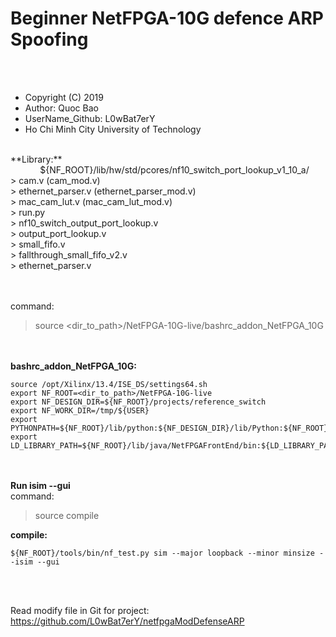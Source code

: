 # Beginner NetFPGA-10G defence ARP Spoofing

<br /><br />

- Copyright (C) 2019
- Author: Quoc Bao
- UserName_Github: L0wBat7erY
- Ho Chi Minh City University of Technology
<br />
**Library:** <br />
&nbsp;&nbsp;&nbsp;&nbsp;&nbsp;&nbsp;&nbsp;&nbsp;&nbsp;&nbsp;&nbsp;&nbsp;${NF_ROOT}/lib/hw/std/pcores/nf10_switch_port_lookup_v1_10_a/<br />
> cam.v                   (cam_mod.v)               <br />
> ethernet_parser.v       (ethernet_parser_mod.v)   <br />
> mac_cam_lut.v           (mac_cam_lut_mod.v)       <br />
> run.py                                            <br />
> nf10_switch_output_port_lookup.v                  <br />
> output_port_lookup.v                              <br />
> small_fifo.v                                      <br />
> fallthrough_small_fifo_v2.v                       <br />
> ethernet_parser.v                                 <br />

<br /><br />
command: 
> source <dir_to_path>/NetFPGA-10G-live/bashrc_addon_NetFPGA_10G

<br /><br />
**bashrc_addon_NetFPGA_10G:**
```
source /opt/Xilinx/13.4/ISE_DS/settings64.sh
export NF_ROOT=<dir_to_path>/NetFPGA-10G-live
export NF_DESIGN_DIR=${NF_ROOT}/projects/reference_switch
export NF_WORK_DIR=/tmp/${USER}
export PYTHONPATH=${NF_ROOT}/lib/python:${NF_DESIGN_DIR}/lib/Python:${NF_ROOT}/tools/scripts:
export LD_LIBRARY_PATH=${NF_ROOT}/lib/java/NetFPGAFrontEnd/bin:${LD_LIBRARY_PATH}
```

<br /><br />
**Run isim --gui**<br />
command: 
> source compile


**compile:**
```
${NF_ROOT}/tools/bin/nf_test.py sim --major loopback --minor minsize --isim --gui
```
<br /><br />

Read modify file in Git for project: <br />
https://github.com/L0wBat7erY/netfpgaModDefenseARP